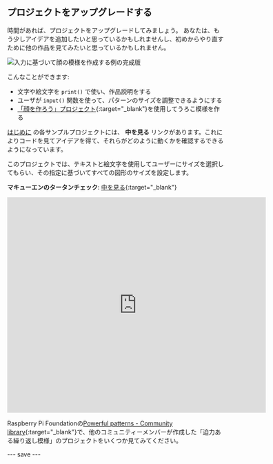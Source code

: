 ## プロジェクトをアップグレードする

時間があれば、プロジェクトをアップグレードしてみましょう。 あなたは、もう少しアイデアを追加したいと思っているかもしれませんし、初めからやり直すために他の作品を見てみたいと思っているかもしれません。

![入力に基づいて顔の模様を作成する例の完成版](images/upgrade.gif)

こんなことができます:
- 文字や絵文字を `print()` で使い、作品説明をする
- ユーザが `input()` 関数を使って、パターンのサイズを調整できるようにする
- [「顔を作ろう」プロジェクト](https://projects.raspberrypi.org/en/projects/make-a-face){:target="_blank"}を使用してうろこ模様を作る

[はじめに](.) の各サンプルプロジェクトには、 **中を見る** リンクがあります。これによりコードを見てアイデアを得て、それらがどのように動くかを確認するできるようになっています。

このプロジェクトでは、テキストと絵文字を使用してユーザーにサイズを選択してもらい、その指定に基づいてすべての図形のサイズを設定します。

**マキューエンのタータンチェック**: [中を見る](https://trinket.io/python/4706d1a81b){:target="_blank"}
<div class="trinket">
  <iframe src="https://trinket.io/embed/python/4706d1a81b?outputOnly=true&start=result" width="600" height="500" frameborder="0" marginwidth="0" marginheight="0" allowfullscreen>
  </iframe>
</div>

Raspberry Pi Foundationの[Powerful patterns - Community library](https://wke.lt/w/s/yyNPQT){:target="_blank"}で、他のコミュニティーメンバーが作成した「迫力ある繰り返し模様」のプロジェクトをいくつか見てみてください。

--- save ---


